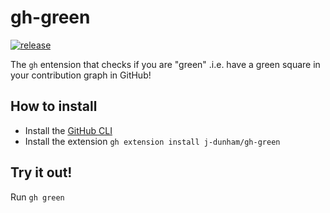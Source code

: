 # gh-green 
[![release](https://github.com/j-dunham/gh-green/actions/workflows/release.yml/badge.svg)](https://github.com/j-dunham/gh-green/actions/workflows/release.yml)

The `gh` entension that checks if you are "green" .i.e. have a green square in your contribution graph in GitHub!

## How to install
- Install the [GitHub CLI](https://cli.github.com)
- Install the extension `gh extension install j-dunham/gh-green`

## Try it out!
Run `gh green`